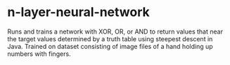 # n-layer-neural-network
Runs and trains a network with XOR, OR, or AND to return values that near the target values determined by a truth table using steepest descent in Java. Trained on dataset consisting of image files of a hand holding up numbers with fingers. 
